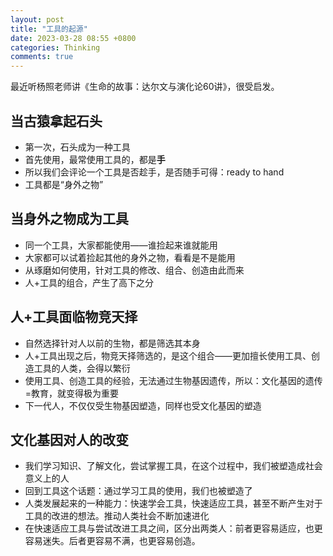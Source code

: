 ```yaml
---
layout: post
title: "工具的起源"
date: 2023-03-28 08:55 +0800
categories: Thinking
comments: true
---
```


最近听杨照老师讲《生命的故事：达尔文与演化论60讲》，很受启发。

## 当古猿拿起石头

* 第一次，石头成为一种工具
* 首先使用，最常使用工具的，都是**手**
* 所以我们会评论一个工具是否趁手，是否随手可得：ready to hand
* 工具都是“身外之物”

## 当身外之物成为工具

* 同一个工具，大家都能使用——谁捡起来谁就能用
* 大家都可以试着捡起其他的身外之物，看看是不是能用
* 从琢磨如何使用，针对工具的修改、组合、创造由此而来
* 人+工具的组合，产生了高下之分

## 人+工具面临物竞天择

* 自然选择针对人以前的生物，都是筛选其本身
* 人+工具出现之后，物竞天择筛选的，是这个组合——更加擅长使用工具、创造工具的人类，会得以繁衍
* 使用工具、创造工具的经验，无法通过生物基因遗传，所以：文化基因的遗传=教育，就变得极为重要
* 下一代人，不仅仅受生物基因塑造，同样也受文化基因的塑造

## 文化基因对人的改变

* 我们学习知识、了解文化，尝试掌握工具，在这个过程中，我们被塑造成社会意义上的人
* 回到工具这个话题：通过学习工具的使用，我们也被塑造了
* 人类发展起来的一种能力：快速学会工具，快速适应工具，甚至不断产生对于工具的改进的想法。推动人类社会不断加速进化
* 在快速适应工具与尝试改进工具之间，区分出两类人：前者更容易适应，也更容易迷失。后者更容易不满，也更容易创造。